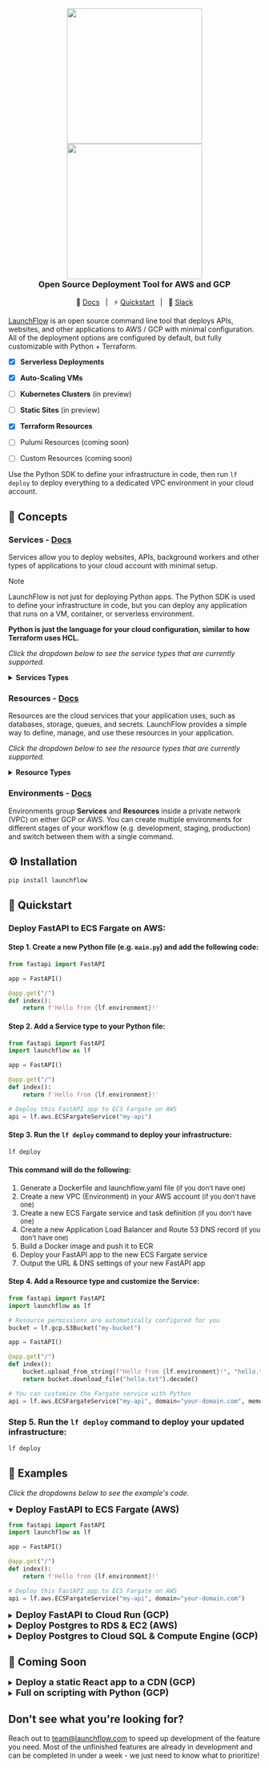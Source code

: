 <div align="center" style="display: flex; flex-direction: column; justify-content: center; margin-top: 16px; margin-bottom: 16px;">
    <a style="align-self: center" href="https://launchflow.com/#gh-dark-mode-only" target="_blank">
        <img  height="auto" width="270" src="https://storage.googleapis.com/launchflow-public-images/launchflow-logo-dark.png#gh-dark-mode-only">
    </a>
    <a style="align-self: center" href="https://launchflow.com/#gh-light-mode-only" target="_blank">
        <img  height="auto" width="270" src="https://storage.googleapis.com/launchflow-public-images/launchflow-logo-light.svg#gh-light-mode-only">
    </a>
    <div style="display: flex; align-content: center; gap: 4px; justify-content: center;   border-bottom: none;">
        <h3 style="margin-top: 0px; margin-bottom: 0px; border-bottom: none; text-align: start;">
            Open Source Deployment Tool for AWS and GCP
        </h3>
    </div>
</div>
<div style="text-align: center;" align="center">

📖 [Docs](https://docs.launchflow.com/) &nbsp; | &nbsp; ⚡ [Quickstart](https://docs.launchflow.com/docs/get-started) &nbsp; | &nbsp; 👋 [Slack](https://join.slack.com/t/launchflowusers/shared_invite/zt-2pc3o5cbq-HZrMzlZXW2~Xs1CABbgPKQ)

</div>

[LaunchFlow](https://launchflow.com/) is an open source command line tool that deploys APIs, websites, and other applications to AWS / GCP with minimal configuration. All of the deployment options are configured by default, but fully customizable with Python + Terraform.

- [x] **Serverless Deployments**
- [x] **Auto-Scaling VMs**
- [ ] **Kubernetes Clusters** (in preview)
- [ ] **Static Sites** (in preview)
- [x] **Terraform Resources**
- [ ] Pulumi Resources (coming soon)
- [ ] Custom Resources (coming soon)


Use the Python SDK to define your infrastructure in code, then run `lf deploy` to deploy everything to a dedicated VPC environment in your cloud account.


## 🧠 Concepts

### Services - [Docs](https://docs.launchflow.com/docs/concepts/services)

Services allow you to deploy websites, APIs, background workers and other types of applications to your cloud account with minimal setup.

> [!NOTE]
> LaunchFlow is not just for deploying Python apps. The Python SDK is used to define your infrastructure in code, but you can deploy any application that runs on a VM, container, or serverless environment.
>
> <b>Python is just the language for your cloud configuration, similar to how Terraform uses HCL.</b>

_Click the dropdown below to see the service types that are currently supported._
<details>
<summary>
<strong>Services Types</strong>
</summary>

- Serverless APIs
  - [x] (AWS) Lambda Service - [Docs](https://docs.launchflow.com/reference/aws-services/lambda-service)
  - [x] (GCP) Cloud Run Service - [Docs](https://docs.launchflow.com/reference/gcp-services/cloud-run)
- Auto-Scaling VMs
  - [x] (AWS) ECS Fargate Service - [Docs](https://docs.launchflow.com/reference/aws-services/ecs-fargate)
  - [x] (GCP) Compute Engine Service - [Docs](https://docs.launchflow.com/reference/gcp-services/compute-engine-service)
- Kubernetes Clusters
  - [ ] (AWS) EKS - coming soon
  - [x] (GCP) GKE - [Docs](https://docs.launchflow.com/reference/gcp-services/gke-service)
- Static Websites
  - [ ] (AWS) S3 Static Site - coming soon
  - [ ] (GCP) GCS Static Site with Load Balancer - coming soon
  - [ ] (GCP) Firebase Static Site - coming soon

</details>



### Resources - [Docs](https://docs.launchflow.com/docs/concepts/resources)

Resources are the cloud services that your application uses, such as databases, storage, queues, and secrets. LaunchFlow provides a simple way to define, manage, and use these resources in your application.

_Click the dropdown below to see the resource types that are currently supported._
<details>
<summary>
<strong>Resource Types</strong>
</summary>

  - Cloud Storage
    - [x] (AWS) S3 Bucket - [Docs](https://docs.launchflow.com/reference/aws-resources/s3)
    - [x] (GCP) GCS Bucket - [Docs](https://docs.launchflow.com/reference/gcp-resources/gcs)
  - Databases (Postgres, MySQL, etc.)
    - [x] (AWS) RDS - [Docs](https://docs.launchflow.com/reference/aws-resources/rds)
    - [x] (GCP) Cloud SQL - [Docs](https://docs.launchflow.com/reference/gcp-resources/cloudsql)
  - Redis
    - [x] (AWS) ElastiCache Redis - [Docs](https://docs.launchflow.com/reference/aws-resources/elasticache)
    - [x] (GCP) Memorystore Redis - [Docs](https://docs.launchflow.com/reference/gcp-resources/memorystore)
  - Task Queues
    - [x] (AWS) SQS Queue - [Docs](https://docs.launchflow.com/reference/aws-resources/sqs)
    - [x] (GCP) Pub/Sub - [Docs](https://docs.launchflow.com/reference/gcp-resources/pubsub)
    - [x] (GCP) Cloud Tasks - [Docs](https://docs.launchflow.com/reference/gcp-resources/cloud-tasks)
  - Secrets
    - [x] (AWS) Secrets Manager - [Docs](https://docs.launchflow.com/reference/aws-resources/secrets-manager)
    - [x] (GCP) Secret Manager - [Docs](https://docs.launchflow.com/reference/gcp-resources/secret-manager)
  - Custom Domains
    - [ ] (AWS) Route 53 - coming soon
    - [x] (GCP) Custom Domain Mapping - [Docs](https://docs.launchflow.com/reference/gcp-resources/custom-domain-mapping)
  - Monitoring & Alerts
    - [ ] (AWS) CloudWatch - coming soon
    - [ ] (GCP) StackDriver - coming soon
  - Custom Terraform Resources - coming soon
  - Custom Pulumi Resources - coming soon

</details>

### Environments - [Docs](https://docs.launchflow.com/docs/concepts/environments)

Environments group **Services** and **Resources** inside a private network (VPC) on either GCP or AWS. You can create multiple environments for different stages of your workflow (e.g. development, staging, production) and switch between them with a single command.

</details>

## ⚙️ Installation

```bash
pip install launchflow
```

## 🚀 Quickstart

### Deploy FastAPI to ECS Fargate on AWS:

#### Step 1. Create a new Python file (e.g. `main.py`) and add the following code:

```python
from fastapi import FastAPI

app = FastAPI()

@app.get("/")
def index():
    return f'Hello from {lf.environment}!'
```

#### Step 2. Add a Service type to your Python file:

```python
from fastapi import FastAPI
import launchflow as lf

app = FastAPI()

@app.get("/")
def index():
    return f'Hello from {lf.environment}!'

# Deploy this FastAPI app to ECS Fargate on AWS
api = lf.aws.ECSFargateService("my-api")
```

#### Step 3. Run the `lf deploy` command to deploy your infrastructure:

```bash
lf deploy
```

#### This command will do the following:
1. Generate a Dockerfile and launchflow.yaml file <font size="-1">(if you don't have one)</font>
2. Create a new VPC (Environment) in your AWS account <font size="-1">(if you don't have one)</font>
3. Create a new ECS Fargate service and task definition <font size="-1">(if you don't have one)</font>
4. Create a new Application Load Balancer and Route 53 DNS record <font size="-1">(if you don't have one)</font>
5. Build a Docker image and push it to ECR
6. Deploy your FastAPI app to the new ECS Fargate service
7. Output the URL & DNS settings of your new FastAPI app

#### Step 4. Add a Resource type and customize the Service:

```python
from fastapi import FastAPI
import launchflow as lf

# Resource permissions are automatically configured for you
bucket = lf.gcp.S3Bucket("my-bucket")

app = FastAPI()

@app.get("/")
def index():
    bucket.upload_from_string(f"Hello from {lf.environment}!", "hello.txt")
    return bucket.download_file("hello.txt").decode()

# You can customize the Fargate service with Python
api = lf.aws.ECSFargateService("my-api", domain="your-domain.com", memory=512, cpu=256)
```

### Step 5. Run the `lf deploy` command to deploy your updated infrastructure:

```bash
lf deploy
```

## 📖 Examples

_Click the dropdowns below to see the example's code._

<details open>
<summary><b><font size="+1">Deploy FastAPI to ECS Fargate (AWS)</font></b></summary>

```python
from fastapi import FastAPI
import launchflow as lf

app = FastAPI()

@app.get("/")
def index():
    return f'Hello from {lf.environment}!'

# Deploy this FastAPI app to ECS Fargate on AWS
api = lf.aws.ECSFargateService("my-api", domain="your-domain.com")
```

</details>


<details>
<summary><b><font size="+1">Deploy FastAPI to Cloud Run (GCP)</font></b></summary>

```python
from fastapi import FastAPI
import launchflow as lf

app = FastAPI()

@app.get("/")
def index():
    return f'Hello from {lf.environment}!'

# Deploy Postgres hosted on (GCP) Cloud SQL
api = lf.gcp.CloudRunService("my-api", domain="your-domain.com")
```

</details>


<details>


<summary><b><font size="+1">Deploy Postgres to RDS & EC2 (AWS)</font></b></summary>

```python
import launchflow as lf

# Create / Connect to a Postgres Cluster on CloudSQL
postgres = lf.aws.RDSPostgres("postgres-cluster", disk_size_gb=10)

# Or on a Compute Engine VM
postgres = lf.aws.ComputeEnginePostgres("postgres-vm")

if __name__ == "__main__":
    # Built-in utility methods for using Postgres
    postgres.query("SELECT * FROM my_table")

    # Built-in connectors for Python ORMs
    postgres.sqlalchemy_engine()
    postgres.django_settings()
```

</details>

<details>
<summary><b><font size="+1">Deploy Postgres to Cloud SQL & Compute Engine (GCP)</font></b></summary>

```python
import launchflow as lf

# Create / Connect to a Postgres Cluster on CloudSQL
postgres = lf.gcp.CloudSQLPostgres("postgres-cluster", disk_size_gb=10)

# Or on a Compute Engine VM
postgres = lf.gcp.ComputeEnginePostgres("postgres-vm")

if __name__ == "__main__":
    # Built-in utility methods for using Postgres
    postgres.query("SELECT * FROM my_table")

    # Built-in connectors for Python ORMs
    postgres.sqlalchemy_engine()
    postgres.django_settings()
```

</details>

## 👀 Coming Soon

<details>
<summary><b><font size="+1">Deploy a static React app to a CDN (GCP)</font></b></summary>

> [!IMPORTANT]
> This example is not yet available in the LaunchFlow Python SDK.

```python
import launchflow as lf

# Deploy a static React app to a GCS Bucket with a CDN
bucket = lf.gcp.BackendBucket(
    "react-app", "./dst" domain=f"{lf.environment}.app.launchflow.com"
)

if __name__ == "__main__":
   # Use Python to easily automate non-Python applications
  print(f"Bucket URL: {bucket.url}")
```

</details>

<details>
<summary><b><font size="+1">Full on scripting with Python  (GCP)</font></b></summary>

> [!IMPORTANT]
> This example is not yet available in the LaunchFlow Python SDK.

```python
import launchflow as lf


backend = lf.gcp.CloudRunService(
    "fastapi-api", domain=f"{lf.environment}.api.launchflow.com"
)

frontend = lf.gcp.BackendBucket(
    "react-static-app",
    static_directory="./dst",
    domain=f"{lf.environment}.console.launchflow.com",
    env={
        "LAUNCHFLOW_API_URL": backend.url
    }
)

result = lf.deploy(backend, frontend, environment="dev")

if not result.successful:
    print(result.error)
    exit(1)

print(f"Frontend URL: {frontend.url}")
print(f"Backend URL: {backend.url}")
```

</details>

## Don't see what you're looking for?
Reach out to team@launchflow.com to speed up development of the feature you need. Most of the unfinished features are already in development and can be completed in under a week - we just need to know what to prioritize!
